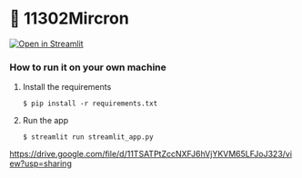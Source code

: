 # 🎈 11302Mircron



[![Open in Streamlit](https://static.streamlit.io/badges/streamlit_badge_black_white.svg)](https://blank-app-template.streamlit.app/)

### How to run it on your own machine

1. Install the requirements

   ```
   $ pip install -r requirements.txt
   ```

2. Run the app

   ```
   $ streamlit run streamlit_app.py
   ```
https://drive.google.com/file/d/11TSATPtZccNXFJ6hVjYKVM65LFJoJ323/view?usp=sharing
